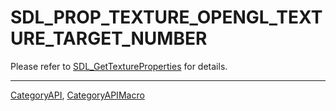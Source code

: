 # SDL_PROP_TEXTURE_OPENGL_TEXTURE_TARGET_NUMBER

Please refer to [SDL_GetTextureProperties](SDL_GetTextureProperties) for details.

----
[CategoryAPI](CategoryAPI), [CategoryAPIMacro](CategoryAPIMacro)

